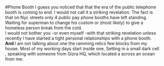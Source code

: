#Phone Booth
I guess you noticed that that the era of the public telephone booth is coming to end. I would not call it a striking revelation. The fact is  that on Nyc streets  only 4 public pay phone booths have left standing. Waiting for superman to change his custom  or (most likely) to  give a homeless person break from the cold.  
I would not bother you -or even myself -with that striking revelation unless recently I have started a tight personal relationships with a phone booth. <b> And </b> I am not talking about one the ramming relics few blocks from my house. Most of my working days start inside one,
Setting in a small dark cell , speaking with someone from Gizra HQ, which located a across an ocean from me. 
